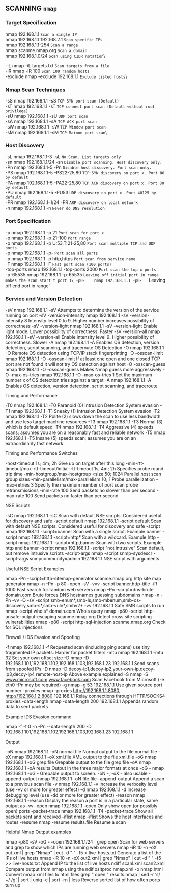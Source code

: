 ## SCANNING `nmap`

### Target Specification

nmap 192.168.1.1				`Scan a single IP`\
nmap 192.168.1.1 192.168.2.1	`Scan specific IPs`\
nmap 192.168.1.1-254	        `Scan a range`\
nmap scanme.nmap.org	        `Scan a domain`\
nmap 192.168.1.0/24	            `Scan using CIDR notation`\

-iL	nmap -iL targets.txt	            `Scan targets from a file`\
-iR	nmap -iR 100	                    `Scan 100 random hosts`\
-exclude	nmap -exclude 192.168.1.1	`Exclude listed hosts`\

### Nmap Scan Techniques

-sS	nmap 192.168.1.1 -sS	`TCP SYN port scan (Default)`\
-sT	nmap 192.168.1.1 -sT	`TCP connect port scan (Default without root privilege)`\
-sU	nmap 192.168.1.1 -sU	`UDP port scan`\
-sA	nmap 192.168.1.1 -sA	`TCP ACK port scan`\
-sW	nmap 192.168.1.1 -sW	`TCP Window port scan`\
-sM	nmap 192.168.1.1 -sM	`TCP Maimon port scan`\

### Host Discovery

-sL	nmap 192.168.1.1-3 -sL	`No Scan. List targets only`\
-sn	nmap 192.168.1.1/24 -sn	`Disable port scanning. Host discovery only.`\
-Pn	nmap 192.168.1.1-5 -Pn	`Disable host discovery. Port scan only.`\
-PS	nmap 192.168.1.1-5 -PS22-25,80	`TCP SYN discovery on port x. Port 80 by default`\
-PA	nmap 192.168.1.1-5 -PA22-25,80	`TCP ACK discovery on port x. Port 80 by default`\
-PU	nmap 192.168.1.1-5 -PU53	`UDP discovery on port x. Port 40125 by default`\
-PR	nmap 192.168.1.1-1/24 -PR	`ARP discovery on local network`\
-n	nmap 192.168.1.1 -n	`Never do DNS resolution`

### Port Specification

-p	nmap 192.168.1.1 -p 21	`Port scan for port x`\
-p	nmap 192.168.1.1 -p 21-100	`Port range`\
-p	nmap 192.168.1.1 -p U:53,T:21-25,80	`Port scan multiple TCP and UDP ports`\
-p	nmap 192.168.1.1 -p-	`Port scan all ports`\
-p	nmap 192.168.1.1 -p http,https	`Port scan from service name`\
-F	nmap 192.168.1.1 -F	`Fast port scan (100 ports)`\
-top-ports	nmap 192.168.1.1 -top-ports 2000	`Port scan the top x ports`\
-p-65535	nmap 192.168.1.1 -p-65535	`Leaving off initial port in range makes the scan start t port 1\
-p0-	nmap 192.168.1.1 -p0-	`Leaving off end port in range`

### Service and Version Detection

-sV	nmap 192.168.1.1 -sV	Attempts to determine the version of the service running on port
-sV -version-intensity	nmap 192.168.1.1 -sV -version-intensity 8	Intensity level 0 to 9. Higher number increases possibility of correctness
-sV -version-light	nmap 192.168.1.1 -sV -version-light	Enable light mode. Lower possibility of correctness. Faster
-sV -version-all	nmap 192.168.1.1 -sV -version-all	Enable intensity level 9. Higher possibility of correctness. Slower
-A	nmap 192.168.1.1 -A	Enables OS detection, version detection, script scanning, and traceroute OS Detection
-O	nmap 192.168.1.1 -O	Remote OS detection using TCP/IP stack fingerprinting
-O -osscan-limit	nmap 192.168.1.1 -O -osscan-limit	If at least one open and one closed TCP port are not found it will not try OS detection against host
-O -osscan-guess	nmap 192.168.1.1 -O -osscan-guess	Makes Nmap guess more aggressively
-O -max-os-tries	nmap 192.168.1.1 -O -max-os-tries 1	Set the maximum number x of OS detection tries against a target
-A	nmap 192.168.1.1 -A	Enables OS detection, version detection, script scanning, and traceroute

Timing and Performance

-T0	nmap 192.168.1.1 -T0	Paranoid (0) Intrusion Detection System evasion
-T1	nmap 192.168.1.1 -T1	Sneaky (1) Intrusion Detection System evasion
-T2	nmap 192.168.1.1 -T2	Polite (2) slows down the scan to use less bandwidth and use less target machine resources
-T3	nmap 192.168.1.1 -T3	Normal (3) which is default speed
-T4	nmap 192.168.1.1 -T4	Aggressive (4) speeds scans; assumes you are on a reasonably fast and reliable network
-T5	nmap 192.168.1.1 -T5	Insane (5) speeds scan; assumes you are on an extraordinarily fast network

Timing and Performance Switches

-host-timeout <time>	1s; 4m; 2h	Give up on target after this long
-min-rtt-timeout/max-rtt-timeout/initial-rtt-timeout <time>	1s; 4m; 2h	Specifies probe round trip time
-min-hostgroup/max-hostgroup <size<size>	50; 1024	Parallel host scan group sizes
-min-parallelism/max-parallelism <numprobes>	10; 1	Probe parallelization
-max-retries <tries>	3	Specify the maximum number of port scan probe retransmissions
-min-rate <number>	100	Send packets no slower than <number> per second
-max-rate <number>	100	Send packets no faster than <number> per second

NSE Scripts

-sC	nmap 192.168.1.1 -sC	Scan with default NSE scripts. Considered useful for discovery and safe
-script default	nmap 192.168.1.1 -script default	Scan with default NSE scripts. Considered useful for discovery and safe
-script	nmap 192.168.1.1 -script=banner	Scan with a single script. Example banner
-script	nmap 192.168.1.1 -script=http*	Scan with a wildcard. Example http
-script	nmap 192.168.1.1 -script=http,banner	Scan with two scripts. Example http and banner
-script	nmap 192.168.1.1 -script "not intrusive"	Scan default, but remove intrusive scripts
-script-args	nmap -script snmp-sysdescr -script-args snmpcommunity=admin 192.168.1.1	NSE script with arguments

Useful NSE Script Examples

nmap -Pn -script=http-sitemap-generator scanme.nmap.org	http site map generator
nmap -n -Pn -p 80 -open -sV -vvv -script banner,http-title -iR 1000	Fast search for random web servers
nmap -Pn -script=dns-brute domain.com	Brute forces DNS hostnames guessing subdomains
nmap -n -Pn -vv -O -sV -script smb-enum*,smb-ls,smb-mbenum,smb-os-discovery,smb-s*,smb-vuln*,smbv2* -vv 192.168.1.1	Safe SMB scripts to run
nmap -script whois* domain.com	Whois query
nmap -p80 -script http-unsafe-output-escaping scanme.nmap.org	Detect cross site scripting vulnerabilities
nmap -p80 -script http-sql-injection scanme.nmap.org	Check for SQL injections

Firewall / IDS Evasion and Spoofing

-f	nmap 192.168.1.1 -f	Requested scan (including ping scans) use tiny fragmented IP packets. Harder for packet filters
-mtu	nmap 192.168.1.1 -mtu 32	Set your own offset size
-D	nmap -D 192.168.1.101,192.168.1.102,192.168.1.103,192.168.1.23 192.168.1.1	Send scans from spoofed IPs
-D	nmap -D decoy-ip1,decoy-ip2,your-own-ip,decoy-ip3,decoy-ip4 remote-host-ip	Above example explained
-S	nmap -S www.microsoft.com www.facebook.com	Scan Facebook from Microsoft (-e eth0 -Pn may be required)
-g	nmap -g 53 192.168.1.1	Use given source port number
-proxies	nmap -proxies http://192.168.1.1:8080, http://192.168.1.2:8080 192.168.1.1	Relay connections through HTTP/SOCKS4 proxies
-data-length	nmap -data-length 200 192.168.1.1	Appends random data to sent packets

Example IDS Evasion command

nmap -f -t 0 -n -Pn --data-length 200 -D
192.168.1.101,192.168.1.102,192.168.1.103,192.168.1.23 192.168.1.1

Output

-oN	nmap 192.168.1.1 -oN normal.file	Normal output to the file normal.file
-oX	nmap 192.168.1.1 -oX xml.file	XML output to the file xml.file
-oG	nmap 192.168.1.1 -oG grep.file	Grepable output to the file grep.file
-oA	nmap 192.168.1.1 -oA results	Output in the three major formats at once
-oG -	nmap 192.168.1.1 -oG -	Grepable output to screen. -oN -, -oX - also usable
-append-output	nmap 192.168.1.1 -oN file.file -append-output	Append a scan to a previous scan file
-v	nmap 192.168.1.1 -v	Increase the verbosity level (use -vv or more for greater effect)
-d	nmap 192.168.1.1 -d	Increase debugging level (use -dd or more for greater effect)
-reason	nmap 192.168.1.1 -reason	Display the reason a port is in a particular state, same output as -vv
-open	nmap 192.168.1.1 -open	Only show open (or possibly open) ports
-packet-trace	nmap 192.168.1.1 -T4 -packet-trace	Show all packets sent and received
-iflist	nmap -iflist	Shows the host interfaces and routes
-resume	nmap -resume results.file	Resume a scan

Helpful Nmap Output examples

nmap -p80 -sV -oG - -open 192.168.1.1/24 | grep open	Scan for web servers and grep to show which IPs are running web servers
nmap -iR 10 -n -oX out.xml | grep "Nmap" | cut -d " " -f5 > live-hosts.txt	Generate a list of the IPs of live hosts
nmap -iR 10 -n -oX out2.xml | grep "Nmap" | cut -d " " -f5 >> live-hosts.txt	Append IP to the list of live hosts
ndiff scanl.xml scan2.xml	Compare output from nmap using the ndif
xsltproc nmap.xml -o nmap.html	Convert nmap xml files to html files
grep " open " results.nmap | sed -r ‘s/ +/ /g’ | sort | uniq -c | sort -rn | less	Reverse sorted list of how often ports turn up


